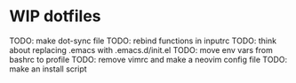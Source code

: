 # **WIP** dotfiles
TODO: make dot-sync file
TODO: rebind functions in inputrc 
TODO: think about replacing .emacs with .emacs.d/init.el
TODO: move env vars from bashrc to profile
TODO: remove vimrc and make a neovim config file
TODO: make an install script
